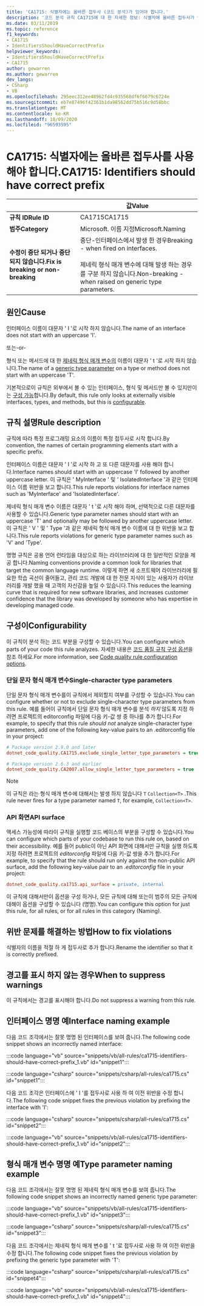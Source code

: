 ```yaml
---
title: 'CA1715: 식별자에는 올바른 접두사 (코드 분석)가 있어야 합니다.'
description: '코드 분석 규칙 CA1715에 대 한 자세한 정보: 식별자에 올바른 접두사가 있어야 합니다.'
ms.date: 03/11/2019
ms.topic: reference
f1_keywords:
- CA1715
- IdentifiersShouldHaveCorrectPrefix
helpviewer_keywords:
- IdentifiersShouldHaveCorrectPrefix
- CA1715
author: gewarren
ms.author: gewarren
dev_langs:
- CSharp
- VB
ms.openlocfilehash: 295eec312ee48962fd4c935568df6f6679c6724e
ms.sourcegitcommit: eb7e87496f42361b1da98562dd75b516c9d58bbc
ms.translationtype: MT
ms.contentlocale: ko-KR
ms.lasthandoff: 10/09/2020
ms.locfileid: "96593595"
---
```

# <a name="ca1715-identifiers-should-have-correct-prefix"></a><span data-ttu-id="8f5bd-103">CA1715: 식별자에는 올바른 접두사를 사용해야 합니다.</span><span class="sxs-lookup"><span data-stu-id="8f5bd-103">CA1715: Identifiers should have correct prefix</span></span>

| | <span data-ttu-id="8f5bd-104">값</span><span class="sxs-lookup"><span data-stu-id="8f5bd-104">Value</span></span> |
|-|-|
| <span data-ttu-id="8f5bd-105">**규칙 ID**</span><span class="sxs-lookup"><span data-stu-id="8f5bd-105">**Rule ID**</span></span> |<span data-ttu-id="8f5bd-106">CA1715</span><span class="sxs-lookup"><span data-stu-id="8f5bd-106">CA1715</span></span>|
| <span data-ttu-id="8f5bd-107">**범주**</span><span class="sxs-lookup"><span data-stu-id="8f5bd-107">**Category**</span></span> |<span data-ttu-id="8f5bd-108">Microsoft. 이름 지정</span><span class="sxs-lookup"><span data-stu-id="8f5bd-108">Microsoft.Naming</span></span>|
| <span data-ttu-id="8f5bd-109">**수정이 중단 되거나 중단 되지 않습니다.**</span><span class="sxs-lookup"><span data-stu-id="8f5bd-109">**Fix is breaking or non-breaking**</span></span> |<span data-ttu-id="8f5bd-110">중단-인터페이스에서 발생 한 경우</span><span class="sxs-lookup"><span data-stu-id="8f5bd-110">Breaking - when fired on interfaces.</span></span><br/><br/><span data-ttu-id="8f5bd-111">제네릭 형식 매개 변수에 대해 발생 하는 경우를 구분 하지 않습니다.</span><span class="sxs-lookup"><span data-stu-id="8f5bd-111">Non-breaking - when raised on generic type parameters.</span></span>|

## <a name="cause"></a><span data-ttu-id="8f5bd-112">원인</span><span class="sxs-lookup"><span data-stu-id="8f5bd-112">Cause</span></span>

<span data-ttu-id="8f5bd-113">인터페이스 이름이 대문자 ' I '로 시작 하지 않습니다.</span><span class="sxs-lookup"><span data-stu-id="8f5bd-113">The name of an interface does not start with an uppercase 'I'.</span></span>

<span data-ttu-id="8f5bd-114">또는</span><span class="sxs-lookup"><span data-stu-id="8f5bd-114">-or-</span></span>

<span data-ttu-id="8f5bd-115">형식 또는 메서드에 대 한 [제네릭 형식 매개 변수의](../../../csharp/programming-guide/generics/generic-type-parameters.md) 이름이 대문자 ' t '로 시작 하지 않습니다.</span><span class="sxs-lookup"><span data-stu-id="8f5bd-115">The name of a [generic type parameter](../../../csharp/programming-guide/generics/generic-type-parameters.md) on a type or method does not start with an uppercase 'T'.</span></span>

<span data-ttu-id="8f5bd-116">기본적으로이 규칙은 외부에서 볼 수 있는 인터페이스, 형식 및 메서드만 볼 수 있지만이는 [구성 가능](#configurability)합니다.</span><span class="sxs-lookup"><span data-stu-id="8f5bd-116">By default, this rule only looks at externally visible interfaces, types, and methods, but this is [configurable](#configurability).</span></span>

## <a name="rule-description"></a><span data-ttu-id="8f5bd-117">규칙 설명</span><span class="sxs-lookup"><span data-stu-id="8f5bd-117">Rule description</span></span>

<span data-ttu-id="8f5bd-118">규칙에 따라 특정 프로그래밍 요소의 이름이 특정 접두사로 시작 합니다.</span><span class="sxs-lookup"><span data-stu-id="8f5bd-118">By convention, the names of certain programming elements start with a specific prefix.</span></span>

<span data-ttu-id="8f5bd-119">인터페이스 이름은 대문자 ' I '로 시작 하 고 또 다른 대문자를 사용 해야 합니다.</span><span class="sxs-lookup"><span data-stu-id="8f5bd-119">Interface names should start with an uppercase 'I' followed by another uppercase letter.</span></span> <span data-ttu-id="8f5bd-120">이 규칙은 ' MyInterface ' 및 ' IsolatedInterface '과 같은 인터페이스 이름 위반을 보고 합니다.</span><span class="sxs-lookup"><span data-stu-id="8f5bd-120">This rule reports violations for interface names such as 'MyInterface' and 'IsolatedInterface'.</span></span>

<span data-ttu-id="8f5bd-121">제네릭 형식 매개 변수 이름은 대문자 ' t '로 시작 해야 하며, 선택적으로 다른 대문자를 사용할 수 있습니다.</span><span class="sxs-lookup"><span data-stu-id="8f5bd-121">Generic type parameter names should start with an uppercase 'T' and optionally may be followed by another uppercase letter.</span></span> <span data-ttu-id="8f5bd-122">이 규칙은 ' V ' 및 ' Type '과 같은 제네릭 형식 매개 변수 이름에 대 한 위반을 보고 합니다.</span><span class="sxs-lookup"><span data-stu-id="8f5bd-122">This rule reports violations for generic type parameter names such as 'V' and 'Type'.</span></span>

<span data-ttu-id="8f5bd-123">명명 규칙은 공용 언어 런타임을 대상으로 하는 라이브러리에 대 한 일반적인 모양을 제공 합니다.</span><span class="sxs-lookup"><span data-stu-id="8f5bd-123">Naming conventions provide a common look for libraries that target the common language runtime.</span></span> <span data-ttu-id="8f5bd-124">이렇게 하면 새 소프트웨어 라이브러리에 필요한 학습 곡선이 줄어들고, 관리 코드 개발에 대 한 전문 지식이 있는 사용자가 라이브러리를 개발 했을 때 고객의 자신감을 높일 수 있습니다.</span><span class="sxs-lookup"><span data-stu-id="8f5bd-124">This reduces the learning curve that is required for new software libraries, and increases customer confidence that the library was developed by someone who has expertise in developing managed code.</span></span>

## <a name="configurability"></a><span data-ttu-id="8f5bd-125">구성이</span><span class="sxs-lookup"><span data-stu-id="8f5bd-125">Configurability</span></span>

<span data-ttu-id="8f5bd-126">이 규칙이 분석 하는 코드 부분을 구성할 수 있습니다.</span><span class="sxs-lookup"><span data-stu-id="8f5bd-126">You can configure which parts of your code this rule analyzes.</span></span> <span data-ttu-id="8f5bd-127">자세한 내용은 [코드 품질 규칙 구성 옵션](../code-quality-rule-options.md)을 참조 하세요.</span><span class="sxs-lookup"><span data-stu-id="8f5bd-127">For more information, see [Code quality rule configuration options](../code-quality-rule-options.md).</span></span>

### <a name="single-character-type-parameters"></a><span data-ttu-id="8f5bd-128">단일 문자 형식 매개 변수</span><span class="sxs-lookup"><span data-stu-id="8f5bd-128">Single-character type parameters</span></span>

<span data-ttu-id="8f5bd-129">단일 문자 형식 매개 변수를이 규칙에서 제외할지 여부를 구성할 수 있습니다.</span><span class="sxs-lookup"><span data-stu-id="8f5bd-129">You can configure whether or not to exclude single-character type parameters from this rule.</span></span> <span data-ttu-id="8f5bd-130">예를 들어이 규칙에서 단일 문자 형식 매개 변수를 분석 *하지* 않도록 지정 하려면 프로젝트의 editorconfig 파일에 다음 키-값 쌍 중 하나를 추가 합니다.</span><span class="sxs-lookup"><span data-stu-id="8f5bd-130">For example, to specify that this rule *should not* analyze single-character type parameters, add one of the following key-value pairs to an .editorconfig file in your project:</span></span>

```ini
# Package version 2.9.0 and later
dotnet_code_quality.CA1715.exclude_single_letter_type_parameters = true

# Package version 2.6.3 and earlier
dotnet_code_quality.CA2007.allow_single_letter_type_parameters = true
```

> [!NOTE]
> <span data-ttu-id="8f5bd-131">이 규칙은 라는 형식 매개 변수에 대해서는 발생 하지 않습니다 `T` `Collection<T>` .</span><span class="sxs-lookup"><span data-stu-id="8f5bd-131">This rule never fires for a type parameter named `T`, for example, `Collection<T>`.</span></span>

### <a name="api-surface"></a><span data-ttu-id="8f5bd-132">API 화면</span><span class="sxs-lookup"><span data-stu-id="8f5bd-132">API surface</span></span>

<span data-ttu-id="8f5bd-133">액세스 가능성에 따라이 규칙을 실행할 코드 베이스의 부분을 구성할 수 있습니다.</span><span class="sxs-lookup"><span data-stu-id="8f5bd-133">You can configure which parts of your codebase to run this rule on, based on their accessibility.</span></span> <span data-ttu-id="8f5bd-134">예를 들어 public이 아닌 API 화면에 대해서만 규칙을 실행 하도록 지정 하려면 프로젝트의 *editorconfig* 파일에 다음 키-값 쌍을 추가 합니다.</span><span class="sxs-lookup"><span data-stu-id="8f5bd-134">For example, to specify that the rule should run only against the non-public API surface, add the following key-value pair to an *.editorconfig* file in your project:</span></span>

```ini
dotnet_code_quality.ca1715.api_surface = private, internal
```

<span data-ttu-id="8f5bd-135">이 규칙에 대해서만이 옵션을 구성 하거나, 모든 규칙에 대해 또는이 범주의 모든 규칙에 대해이 옵션을 구성할 수 있습니다 (명명).</span><span class="sxs-lookup"><span data-stu-id="8f5bd-135">You can configure this option for just this rule, for all rules, or for all rules in this category (Naming).</span></span>

## <a name="how-to-fix-violations"></a><span data-ttu-id="8f5bd-136">위반 문제를 해결하는 방법</span><span class="sxs-lookup"><span data-stu-id="8f5bd-136">How to fix violations</span></span>

<span data-ttu-id="8f5bd-137">식별자의 이름을 적절 하 게 접두사로 추가 합니다.</span><span class="sxs-lookup"><span data-stu-id="8f5bd-137">Rename the identifier so that it is correctly prefixed.</span></span>

## <a name="when-to-suppress-warnings"></a><span data-ttu-id="8f5bd-138">경고를 표시 하지 않는 경우</span><span class="sxs-lookup"><span data-stu-id="8f5bd-138">When to suppress warnings</span></span>

<span data-ttu-id="8f5bd-139">이 규칙에서는 경고를 표시해야 합니다.</span><span class="sxs-lookup"><span data-stu-id="8f5bd-139">Do not suppress a warning from this rule.</span></span>

## <a name="interface-naming-example"></a><span data-ttu-id="8f5bd-140">인터페이스 명명 예</span><span class="sxs-lookup"><span data-stu-id="8f5bd-140">Interface naming example</span></span>

<span data-ttu-id="8f5bd-141">다음 코드 조각에서는 잘못 명명 된 인터페이스를 보여 줍니다.</span><span class="sxs-lookup"><span data-stu-id="8f5bd-141">The following code snippet shows an incorrectly named interface:</span></span>

:::code language="vb" source="snippets/vb/all-rules/ca1715-identifiers-should-have-correct-prefix_1.vb" id="snippet1":::

:::code language="csharp" source="snippets/csharp/all-rules/ca1715.cs" id="snippet1":::

<span data-ttu-id="8f5bd-142">다음 코드 조각은 인터페이스에 ' I '를 접두사로 사용 하 여 이전 위반을 수정 합니다.</span><span class="sxs-lookup"><span data-stu-id="8f5bd-142">The following code snippet fixes the previous violation by prefixing the interface with 'I':</span></span>

:::code language="csharp" source="snippets/csharp/all-rules/ca1715.cs" id="snippet2":::

:::code language="vb" source="snippets/vb/all-rules/ca1715-identifiers-should-have-correct-prefix_1.vb" id="snippet2":::

## <a name="type-parameter-naming-example"></a><span data-ttu-id="8f5bd-143">형식 매개 변수 명명 예</span><span class="sxs-lookup"><span data-stu-id="8f5bd-143">Type parameter naming example</span></span>

<span data-ttu-id="8f5bd-144">다음 코드 조각에서는 잘못 명명 된 제네릭 형식 매개 변수를 보여 줍니다.</span><span class="sxs-lookup"><span data-stu-id="8f5bd-144">The following code snippet shows an incorrectly named generic type parameter:</span></span>

:::code language="vb" source="snippets/vb/all-rules/ca1715-identifiers-should-have-correct-prefix_1.vb" id="snippet3":::

:::code language="csharp" source="snippets/csharp/all-rules/ca1715.cs" id="snippet3":::

<span data-ttu-id="8f5bd-145">다음 코드 조각에서는 제네릭 형식 매개 변수를 ' t '로 접두사로 사용 하 여 이전 위반을 수정 합니다.</span><span class="sxs-lookup"><span data-stu-id="8f5bd-145">The following code snippet fixes the previous violation by prefixing the generic type parameter with 'T':</span></span>

:::code language="csharp" source="snippets/csharp/all-rules/ca1715.cs" id="snippet4":::

:::code language="vb" source="snippets/vb/all-rules/ca1715-identifiers-should-have-correct-prefix_1.vb" id="snippet4":::
